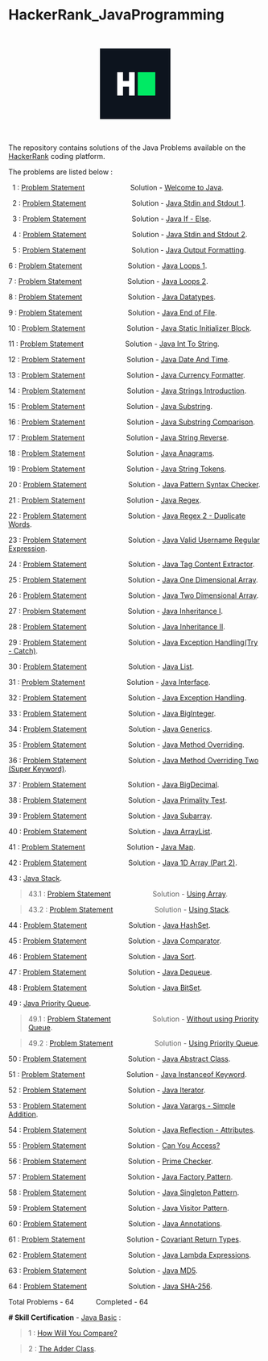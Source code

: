 # HackerRank_JavaProgramming

<p>&nbsp;</p>

<div align = "center">
<img src="hackerRankLogo.png" width="140" />
</div>

<p>&nbsp;</p>

The repository contains solutions of the Java Problems available on the [HackerRank](https://www.hackerrank.com/) coding platform.

The problems are listed below : 

&nbsp; 1 : [Problem Statement](https://www.hackerrank.com/challenges/welcome-to-java/problem) &nbsp; &nbsp; &nbsp; &nbsp; &nbsp; &nbsp; &nbsp; &nbsp; &nbsp; &nbsp; &nbsp; Solution - [Welcome to Java](welcomeToJava/Welcome.java).

&nbsp; 2 : [Problem Statement](https://www.hackerrank.com/challenges/java-stdin-and-stdout-1/problem) &nbsp; &nbsp; &nbsp; &nbsp; &nbsp; &nbsp; &nbsp; &nbsp; &nbsp; &nbsp; &nbsp; Solution - [Java Stdin and Stdout 1](javaStdinAndStdout1/Stdin1.java).

&nbsp; 3 : [Problem Statement](https://www.hackerrank.com/challenges/java-if-else/problem) &nbsp; &nbsp; &nbsp; &nbsp; &nbsp; &nbsp; &nbsp; &nbsp; &nbsp; &nbsp; &nbsp; Solution - [Java If - Else](javaIfElse/IfElse.java).

&nbsp; 4 : [Problem Statement](https://www.hackerrank.com/challenges/java-stdin-stdout/problem) &nbsp; &nbsp; &nbsp; &nbsp; &nbsp; &nbsp; &nbsp; &nbsp; &nbsp; &nbsp; &nbsp; Solution - [Java Stdin and Stdout 2](javaStdinAndStdout2/Stdin2.java).

&nbsp; 5 : [Problem Statement](https://www.hackerrank.com/challenges/java-output-formatting/problem) &nbsp; &nbsp; &nbsp; &nbsp; &nbsp; &nbsp; &nbsp; &nbsp; &nbsp; &nbsp; &nbsp; Solution - [Java Output Formatting](javaOutputFormatting/OutputFormat.java).

6 : [Problem Statement](https://www.hackerrank.com/challenges/java-loops-i/problem) &nbsp; &nbsp; &nbsp; &nbsp; &nbsp; &nbsp; &nbsp; &nbsp; &nbsp; &nbsp; &nbsp; Solution - [Java Loops 1](javaLoops1/Loop1.java).

7 : [Problem Statement](https://www.hackerrank.com/challenges/java-loops/problem) &nbsp; &nbsp; &nbsp; &nbsp; &nbsp; &nbsp; &nbsp; &nbsp; &nbsp; &nbsp; &nbsp; Solution - [Java Loops 2](javaLoops2/Loop2.java).

8 : [Problem Statement](https://www.hackerrank.com/challenges/java-datatypes/problem) &nbsp; &nbsp; &nbsp; &nbsp; &nbsp; &nbsp; &nbsp; &nbsp; &nbsp; &nbsp; &nbsp; Solution - [Java Datatypes](javaDatatypes/Datatype.java).

9 : [Problem Statement](https://www.hackerrank.com/challenges/java-end-of-file/problem) &nbsp; &nbsp; &nbsp; &nbsp; &nbsp; &nbsp; &nbsp; &nbsp; &nbsp; &nbsp; &nbsp; Solution - [Java End of File](javaEndOfFile/EOF.java).

10 : [Problem Statement](https://www.hackerrank.com/challenges/java-static-initializer-block/problem) &nbsp; &nbsp; &nbsp; &nbsp; &nbsp; &nbsp; &nbsp; &nbsp; &nbsp; &nbsp; Solution - [Java Static Initializer Block](javaStaticInitializerBlock/StaticBlock.java).

11 : [Problem Statement](https://www.hackerrank.com/challenges/java-int-to-string/problem) &nbsp; &nbsp; &nbsp; &nbsp; &nbsp; &nbsp; &nbsp; &nbsp; &nbsp; &nbsp; Solution - [Java Int To String](javaIntToString/IntToString.java).

12 : [Problem Statement](https://www.hackerrank.com/challenges/java-date-and-time/problem) &nbsp; &nbsp; &nbsp; &nbsp; &nbsp; &nbsp; &nbsp; &nbsp; &nbsp; &nbsp; Solution - [Java Date And Time](javaDateAndTime/DateAndTime.java).

13 : [Problem Statement](https://www.hackerrank.com/challenges/java-currency-formatter/problem) &nbsp; &nbsp; &nbsp; &nbsp; &nbsp; &nbsp; &nbsp; &nbsp; &nbsp; &nbsp; Solution - [Java Currency Formatter](javaCurrencyFormatter/CurrencyFormatter.java).

14 : [Problem Statement](https://www.hackerrank.com/challenges/java-strings-introduction/problem) &nbsp; &nbsp; &nbsp; &nbsp; &nbsp; &nbsp; &nbsp; &nbsp; &nbsp; &nbsp; Solution - [Java Strings Introduction](javaStringsIntroduction/StringIntro.java).

15 : [Problem Statement](https://www.hackerrank.com/challenges/java-substring/problem) &nbsp; &nbsp; &nbsp; &nbsp; &nbsp; &nbsp; &nbsp; &nbsp; &nbsp; &nbsp; Solution - [Java Substring](javaSubstring/SubString.java).

16 : [Problem Statement](https://www.hackerrank.com/challenges/java-string-compare/problem) &nbsp; &nbsp; &nbsp; &nbsp; &nbsp; &nbsp; &nbsp; &nbsp; &nbsp; &nbsp; Solution - [Java Substring Comparison](javaSubstringComparison/SubstringCompare.java).

17 : [Problem Statement](https://www.hackerrank.com/challenges/java-string-reverse/problem) &nbsp; &nbsp; &nbsp; &nbsp; &nbsp; &nbsp; &nbsp; &nbsp; &nbsp; &nbsp; Solution - [Java String Reverse](javaStringReverse/StringReverse.java).

18 : [Problem Statement](https://www.hackerrank.com/challenges/java-anagrams/problem) &nbsp; &nbsp; &nbsp; &nbsp; &nbsp; &nbsp; &nbsp; &nbsp; &nbsp; &nbsp; Solution - [Java Anagrams](javaAnagrams/Anagram.java).

19 : [Problem Statement](https://www.hackerrank.com/challenges/java-string-tokens/problem) &nbsp; &nbsp; &nbsp; &nbsp; &nbsp; &nbsp; &nbsp; &nbsp; &nbsp; &nbsp; Solution - [Java String Tokens](javaStringTokens/StringToken.java).

20 : [Problem Statement](https://www.hackerrank.com/challenges/pattern-syntax-checker/problem) &nbsp; &nbsp; &nbsp; &nbsp; &nbsp; &nbsp; &nbsp; &nbsp; &nbsp; &nbsp; Solution - [Java Pattern Syntax Checker](javaPatternSyntaxChecker/SyntaxChecker.java).

21 : [Problem Statement](https://www.hackerrank.com/challenges/java-regex/problem) &nbsp; &nbsp; &nbsp; &nbsp; &nbsp; &nbsp; &nbsp; &nbsp; &nbsp; &nbsp; Solution - [Java Regex](javaRegex/Regex.java).

22 : [Problem Statement](https://www.hackerrank.com/challenges/duplicate-word/problem) &nbsp; &nbsp; &nbsp; &nbsp; &nbsp; &nbsp; &nbsp; &nbsp; &nbsp; &nbsp; Solution - [Java Regex 2 - Duplicate Words](javaRegexTwo/DuplicateWords.java).

23 : [Problem Statement](https://www.hackerrank.com/challenges/valid-username-checker/problem) &nbsp; &nbsp; &nbsp; &nbsp; &nbsp; &nbsp; &nbsp; &nbsp; &nbsp; &nbsp; Solution - [Java Valid Username Regular Expression](javaValidUsername/UsernameRegex.java).

24 : [Problem Statement](https://www.hackerrank.com/challenges/tag-content-extractor/problem) &nbsp; &nbsp; &nbsp; &nbsp; &nbsp; &nbsp; &nbsp; &nbsp; &nbsp; &nbsp; Solution - [Java Tag Content Extractor](javaTagContentExtractor/ContentExtractor.java).

25 : [Problem Statement](https://www.hackerrank.com/challenges/java-1d-array-introduction/problem) &nbsp; &nbsp; &nbsp; &nbsp; &nbsp; &nbsp; &nbsp; &nbsp; &nbsp; &nbsp; Solution - [Java One Dimensional Array](javaOneDArray/OneDArray.java).

26 : [Problem Statement](https://www.hackerrank.com/challenges/java-2d-array/problem) &nbsp; &nbsp; &nbsp; &nbsp; &nbsp; &nbsp; &nbsp; &nbsp; &nbsp; &nbsp; Solution - [Java Two Dimensional Array](javaTwoDArray/TwoDArray.java).

27 : [Problem Statement](https://www.hackerrank.com/challenges/java-inheritance-1/problem) &nbsp; &nbsp; &nbsp; &nbsp; &nbsp; &nbsp; &nbsp; &nbsp; &nbsp; &nbsp; Solution - [Java Inheritance I](javaInheritance1/InheritanceOne.java).

28 : [Problem Statement](https://www.hackerrank.com/challenges/java-inheritance-2/problem) &nbsp; &nbsp; &nbsp; &nbsp; &nbsp; &nbsp; &nbsp; &nbsp; &nbsp; &nbsp; Solution - [Java Inheritance II](javaInheritance2/InheritanceTwo.java).

29 : [Problem Statement](https://www.hackerrank.com/challenges/java-exception-handling-try-catch/problem) &nbsp; &nbsp; &nbsp; &nbsp; &nbsp; &nbsp; &nbsp; &nbsp; &nbsp; &nbsp; Solution - [Java Exception Handling(Try - Catch)](javaExceptionHandlingTryCatch/TryCatch.java).

30 : [Problem Statement](https://www.hackerrank.com/challenges/java-list/problem) &nbsp; &nbsp; &nbsp; &nbsp; &nbsp; &nbsp; &nbsp; &nbsp; &nbsp; &nbsp; Solution - [Java List](javaList/ListExample.java).

31 : [Problem Statement](https://www.hackerrank.com/challenges/java-interface/problem) &nbsp; &nbsp; &nbsp; &nbsp; &nbsp; &nbsp; &nbsp; &nbsp; &nbsp; &nbsp; Solution - [Java Interface](javaInterface/InterfaceExample.java).

32 : [Problem Statement](https://www.hackerrank.com/challenges/java-exception-handling/problem) &nbsp; &nbsp; &nbsp; &nbsp; &nbsp; &nbsp; &nbsp; &nbsp; &nbsp; &nbsp; Solution - [Java Exception Handling](javaExceptionHandling/ExceptionHandling.java).

33 : [Problem Statement](https://www.hackerrank.com/challenges/java-biginteger/problem) &nbsp; &nbsp; &nbsp; &nbsp; &nbsp; &nbsp; &nbsp; &nbsp; &nbsp; &nbsp; Solution - [Java BigInteger](javaBigInteger/BigIntegerExample.java).

34 : [Problem Statement](https://www.hackerrank.com/challenges/java-generics/problem) &nbsp; &nbsp; &nbsp; &nbsp; &nbsp; &nbsp; &nbsp; &nbsp; &nbsp; &nbsp; Solution - [Java Generics](javaGenerics/GenericsExample.java).

35 : [Problem Statement](https://www.hackerrank.com/challenges/java-method-overriding/problem) &nbsp; &nbsp; &nbsp; &nbsp; &nbsp; &nbsp; &nbsp; &nbsp; &nbsp; &nbsp; Solution - [Java Method Overriding](javaMethodOverriding/MethodOverriding.java).

36 : [Problem Statement](https://www.hackerrank.com/challenges/java-method-overriding-2-super-keyword/problem) &nbsp; &nbsp; &nbsp; &nbsp; &nbsp; &nbsp; &nbsp; &nbsp; &nbsp; &nbsp; Solution - [Java Method Overriding Two (Super Keyword)](javaMethodOverridingTwo/MethodOverridingTwo.java).

37 : [Problem Statement](https://www.hackerrank.com/challenges/java-bigdecimal/problem) &nbsp; &nbsp; &nbsp; &nbsp; &nbsp; &nbsp; &nbsp; &nbsp; &nbsp; &nbsp; Solution - [Java BigDecimal](javaBigDecimal/BigDecimalExample.java).

38 : [Problem Statement](https://www.hackerrank.com/challenges/java-primality-test/problem) &nbsp; &nbsp; &nbsp; &nbsp; &nbsp; &nbsp; &nbsp; &nbsp; &nbsp; &nbsp; Solution - [Java Primality Test](javaPrimalityTest/Primality.java).

39 : [Problem Statement](https://www.hackerrank.com/challenges/java-negative-subarray/problem) &nbsp; &nbsp; &nbsp; &nbsp; &nbsp; &nbsp; &nbsp; &nbsp; &nbsp; &nbsp; Solution - [Java Subarray](javaSubArray/SubArray.java).

40 : [Problem Statement](https://www.hackerrank.com/challenges/java-arraylist/problem) &nbsp; &nbsp; &nbsp; &nbsp; &nbsp; &nbsp; &nbsp; &nbsp; &nbsp; &nbsp; Solution - [Java ArrayList](javaArrayList/ArrayListExample.java).

41 : [Problem Statement](https://www.hackerrank.com/challenges/phone-book/problem) &nbsp; &nbsp; &nbsp; &nbsp; &nbsp; &nbsp; &nbsp; &nbsp; &nbsp; &nbsp; Solution - [Java Map](javaMap/MapExample.java).

42 : [Problem Statement](https://www.hackerrank.com/challenges/java-1d-array/problem) &nbsp; &nbsp; &nbsp; &nbsp; &nbsp; &nbsp; &nbsp; &nbsp; &nbsp; &nbsp; Solution - [Java 1D Array (Part 2)](javaOneDArrayPart2/Array2.java).

43 : [Java Stack](javaStack).

> 43.1 : [Problem Statement](https://www.hackerrank.com/challenges/java-stack/problem) &nbsp; &nbsp; &nbsp; &nbsp; &nbsp; &nbsp; &nbsp; &nbsp; &nbsp; &nbsp; Solution - [Using Array](javaStack/UsingArray.java).

> 43.2 : [Problem Statement](https://www.hackerrank.com/challenges/java-stack/problem) &nbsp; &nbsp; &nbsp; &nbsp; &nbsp; &nbsp; &nbsp; &nbsp; &nbsp; &nbsp; Solution - [Using Stack](javaStack/UsingStack.java).

44 : [Problem Statement](https://www.hackerrank.com/challenges/java-hashset/problem) &nbsp; &nbsp; &nbsp; &nbsp; &nbsp; &nbsp; &nbsp; &nbsp; &nbsp; &nbsp; Solution - [Java HashSet](javaHashSet/HashSetExample.java).

45 : [Problem Statement](https://www.hackerrank.com/challenges/java-comparator/problem) &nbsp; &nbsp; &nbsp; &nbsp; &nbsp; &nbsp; &nbsp; &nbsp; &nbsp; &nbsp; Solution - [Java Comparator](javaComparator/ComparatorExample.java).

46 : [Problem Statement](https://www.hackerrank.com/challenges/java-sort/problem) &nbsp; &nbsp; &nbsp; &nbsp; &nbsp; &nbsp; &nbsp; &nbsp; &nbsp; &nbsp; Solution - [Java Sort](javaSort/SortExample.java).

47 : [Problem Statement](https://www.hackerrank.com/challenges/java-dequeue/problem) &nbsp; &nbsp; &nbsp; &nbsp; &nbsp; &nbsp; &nbsp; &nbsp; &nbsp; &nbsp; Solution - [Java Dequeue](javaDeque/DequeExample.java).

48 : [Problem Statement](https://www.hackerrank.com/challenges/java-bitset/problem) &nbsp; &nbsp; &nbsp; &nbsp; &nbsp; &nbsp; &nbsp; &nbsp; &nbsp; &nbsp; Solution - [Java BitSet](javaBitSet/BitSetExample.java).

49 : [Java Priority Queue](javaPriorityQueue).

> 49.1 : [Problem Statement](https://www.hackerrank.com/challenges/java-priority-queue/problem) &nbsp; &nbsp; &nbsp; &nbsp; &nbsp; &nbsp; &nbsp; &nbsp; &nbsp; &nbsp; Solution - [Without using Priority Queue](javaPriorityQueue/WithoutPriorityQueue.java).

> 49.2 : [Problem Statement](https://www.hackerrank.com/challenges/java-priority-queue/problem) &nbsp; &nbsp; &nbsp; &nbsp; &nbsp; &nbsp; &nbsp; &nbsp; &nbsp; &nbsp; Solution - [Using Priority Queue](javaPriorityQueue/WithPriorityQueue.java).

50 : [Problem Statement](https://www.hackerrank.com/challenges/java-abstract-class/problem) &nbsp; &nbsp; &nbsp; &nbsp; &nbsp; &nbsp; &nbsp; &nbsp; &nbsp; &nbsp; Solution - [Java Abstract Class](javaAbstractClass/AbstractClass.java).

51 : [Problem Statement](https://www.hackerrank.com/challenges/java-instanceof-keyword/problem) &nbsp; &nbsp; &nbsp; &nbsp; &nbsp; &nbsp; &nbsp; &nbsp; &nbsp; &nbsp; Solution - [Java Instanceof Keyword](javaInstanceOfKeyword/InstanceOfExample.java).

52 : [Problem Statement](https://www.hackerrank.com/challenges/java-iterator/problem) &nbsp; &nbsp; &nbsp; &nbsp; &nbsp; &nbsp; &nbsp; &nbsp; &nbsp; &nbsp; Solution - [Java Iterator](javaIterator/IteratorExample.java).

53 : [Problem Statement](https://www.hackerrank.com/challenges/simple-addition-varargs/problem) &nbsp; &nbsp; &nbsp; &nbsp; &nbsp; &nbsp; &nbsp; &nbsp; &nbsp; &nbsp; Solution - [Java Varargs - Simple Addition](javaVarargs/Varargs.java).

54 : [Problem Statement](https://www.hackerrank.com/challenges/java-reflection-attributes/problem) &nbsp; &nbsp; &nbsp; &nbsp; &nbsp; &nbsp; &nbsp; &nbsp; &nbsp; &nbsp; Solution - [Java Reflection - Attributes](javaReflectionAttributes/ReflectionAttributes.java).

55 : [Problem Statement](https://www.hackerrank.com/challenges/can-you-access/problem) &nbsp; &nbsp; &nbsp; &nbsp; &nbsp; &nbsp; &nbsp; &nbsp; &nbsp; &nbsp; Solution - [Can You Access?](javaCanYouAccess/Access.java)

56 : [Problem Statement](https://www.hackerrank.com/challenges/prime-checker/problem) &nbsp; &nbsp; &nbsp; &nbsp; &nbsp; &nbsp; &nbsp; &nbsp; &nbsp; &nbsp; Solution - [Prime Checker](javaPrimeChecker/PrimeChecker.java).

57 : [Problem Statement](https://www.hackerrank.com/challenges/java-factory/problem) &nbsp; &nbsp; &nbsp; &nbsp; &nbsp; &nbsp; &nbsp; &nbsp; &nbsp; &nbsp; Solution - [Java Factory Pattern](javaFactoryPattern/FactoryPattern.java).

58 : [Problem Statement](https://www.hackerrank.com/challenges/java-singleton/problem) &nbsp; &nbsp; &nbsp; &nbsp; &nbsp; &nbsp; &nbsp; &nbsp; &nbsp; &nbsp; Solution - [Java Singleton Pattern](javaSingletonPattern/SingletonPattern.java).

59 : [Problem Statement](https://www.hackerrank.com/challenges/java-vistor-pattern/problem) &nbsp; &nbsp; &nbsp; &nbsp; &nbsp; &nbsp; &nbsp; &nbsp; &nbsp; &nbsp; Solution - [Java Visitor Pattern](javaVisitorPattern/VisitorPattern.java).

60 : [Problem Statement](https://www.hackerrank.com/challenges/java-annotations/problem) &nbsp; &nbsp; &nbsp; &nbsp; &nbsp; &nbsp; &nbsp; &nbsp; &nbsp; &nbsp; Solution - [Java Annotations](javaAnnotations/Annotations.java).

61 : [Problem Statement](https://www.hackerrank.com/challenges/java-covariance/problem) &nbsp; &nbsp; &nbsp; &nbsp; &nbsp; &nbsp; &nbsp; &nbsp; &nbsp; &nbsp; Solution - [Covariant Return Types](javaCovariantReturnTypes/CovariantReturnType.java).

62 : [Problem Statement](https://www.hackerrank.com/challenges/java-lambda-expressions/problem) &nbsp; &nbsp; &nbsp; &nbsp; &nbsp; &nbsp; &nbsp; &nbsp; &nbsp; &nbsp; Solution - [Java Lambda Expressions](javaLambdaExpressions/Lambda.java).

63 : [Problem Statement](https://www.hackerrank.com/challenges/java-md5/problem) &nbsp; &nbsp; &nbsp; &nbsp; &nbsp; &nbsp; &nbsp; &nbsp; &nbsp; &nbsp; Solution - [Java MD5](javaMD5/MD5Example.java).

64 : [Problem Statement](https://www.hackerrank.com/challenges/sha-256/problem) &nbsp; &nbsp; &nbsp; &nbsp; &nbsp; &nbsp; &nbsp; &nbsp; &nbsp; &nbsp; Solution - [Java SHA-256](javaSHA256/SHA256Example.java).

Total Problems - 64 &nbsp; &nbsp; &nbsp; &nbsp; &nbsp; Completed - 64

<b># Skill Certification</b> - [Java Basic](javaBasicCertification) :

> 1 : [How Will You Compare?](javaBasicCertification/howWillYouCompare/Solution1.java)

> 2 : [The Adder Class](javaBasicCertification/theAdderClass/Solution2.java).
